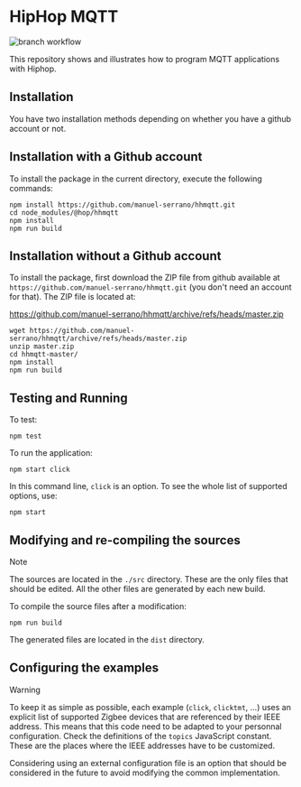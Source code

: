 HipHop MQTT
===========

![branch workflow](https://github.com/manuel-serrano/hhmqtt/actions/workflows/hhmqtt.yml/badge.svg)

This repository shows and illustrates how to program MQTT applications 
with Hiphop.


Installation
------------

You have two installation methods depending on whether you have a github
account or not.

Installation with a Github account
----------------------------------

To install the package in the current directory, execute the
following commands:

```
npm install https://github.com/manuel-serrano/hhmqtt.git
cd node_modules/@hop/hhmqtt
npm install
npm run build
```

Installation without a Github account
-------------------------------------

To install the package, first download the ZIP file from github
available at `https://github.com/manuel-serrano/hhmqtt.git`
(you don't need an account for that). The ZIP file is located 
at:

https://github.com/manuel-serrano/hhmqtt/archive/refs/heads/master.zip

```
wget https://github.com/manuel-serrano/hhmqtt/archive/refs/heads/master.zip
unzip master.zip
cd hhmqtt-master/
npm install
npm run build
```

Testing and Running
-------------------

To test:

```
npm test
```

To run the application:

```
npm start click
```

In this command line, `click` is an option. To see the whole list of
supported options, use:

```
npm start
```


Modifying and re-compiling the sources
--------------------------------------

> [!NOTE] 
> The sources are located in the `./src` directory. These are the only
> files that should be edited. All the other files are generated by
> each new build.

To compile the source files after a modification:

```
npm run build
```

The generated files are located in the `dist` directory.


Configuring the examples
------------------------

> [!WARNING]
> To keep it as simple as possible, each example 
> (`click`, `clicktmt`, ...) uses an explicit list of supported Zigbee 
> devices that are referenced by their IEEE address. This means that 
> this code need to be adapted to your personnal configuration. Check 
> the definitions of the `topics` JavaScript constant. These are the 
> places where the IEEE addresses have to be customized. 

Considering using an external configuration file is an option that
should be considered in the future to avoid modifying the common
implementation.
